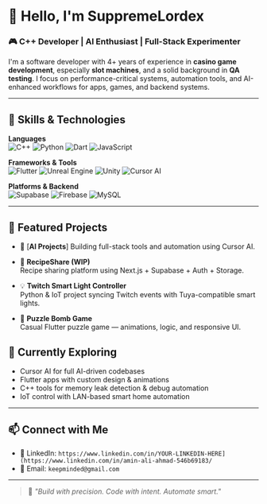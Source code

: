 # 👋 Hello, I'm SuppremeLordex

### 🎮 C++ Developer | AI Enthusiast | Full-Stack Experimenter

I'm a software developer with 4+ years of experience in **casino game development**, especially **slot machines**, and a solid background in **QA testing**. I focus on performance-critical systems, automation tools, and AI-enhanced workflows for apps, games, and backend systems.

---

## 🚀 Skills & Technologies

**Languages**  
![C++](https://img.shields.io/badge/C++-00599C?style=flat&logo=cplusplus&logoColor=white)
![Python](https://img.shields.io/badge/Python-3776AB?style=flat&logo=python&logoColor=white)
![Dart](https://img.shields.io/badge/Dart-0175C2?style=flat&logo=dart&logoColor=white)
![JavaScript](https://img.shields.io/badge/JavaScript-F7DF1E?style=flat&logo=javascript&logoColor=black)

**Frameworks & Tools**  
![Flutter](https://img.shields.io/badge/Flutter-02569B?style=flat&logo=flutter)
![Unreal Engine](https://img.shields.io/badge/Unreal-313131?style=flat&logo=unrealengine)
![Unity](https://img.shields.io/badge/Unity-000000?style=flat&logo=unity)
![Cursor AI](https://img.shields.io/badge/CursorAI-000000?style=flat&logo=cursor&logoColor=white)

**Platforms & Backend**  
![Supabase](https://img.shields.io/badge/Supabase-3ECF8E?style=flat&logo=supabase)
![Firebase](https://img.shields.io/badge/Firebase-FFCA28?style=flat&logo=firebase)
![MySQL](https://img.shields.io/badge/MySQL-4479A1?style=flat&logo=mysql)

---

## 📌 Featured Projects

- 🔧 [**AI Projects**]
  Building full-stack tools and automation using Cursor AI.

- 🍲 **RecipeShare (WIP)**  
  Recipe sharing platform using Next.js + Supabase + Auth + Storage.

- 💡 **Twitch Smart Light Controller**  
  Python & IoT project syncing Twitch events with Tuya-compatible smart lights.

- 🎯 **Puzzle Bomb Game**  
  Casual Flutter puzzle game — animations, logic, and responsive UI.


## 🌱 Currently Exploring

- Cursor AI for full AI-driven codebases
- Flutter apps with custom design & animations
- C++ tools for memory leak detection & debug automation
- IoT control with LAN-based smart home automation

---

## 📫 Connect with Me

- 💼 LinkedIn: `https://www.linkedin.com/in/YOUR-LINKEDIN-HERE](https://www.linkedin.com/in/amin-ali-ahmad-546b69183/`
- 📧 Email: `keepminded@gmail.com`

---

> 🧠 *"Build with precision. Code with intent. Automate smart."*
